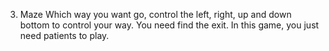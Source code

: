 3. Maze
Which way you want go, control the left, right, up and down
bottom to control your way. You need find the exit. In this game, you just need patients to play. 
